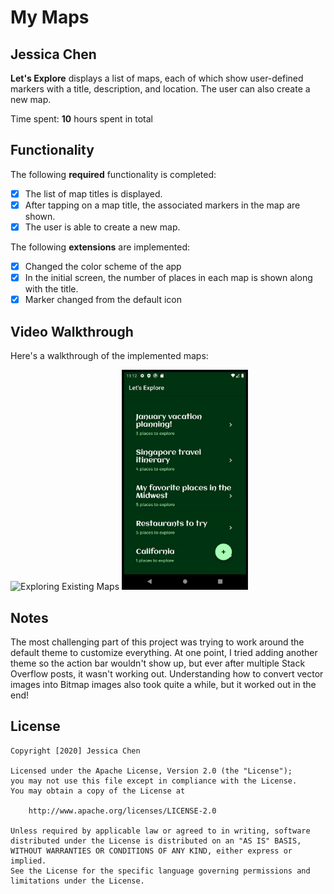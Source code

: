 # My Maps

## Jessica Chen

**Let's Explore** displays a list of maps, each of which show user-defined markers with a title, description, and location. The user can also create a new map.

Time spent: **10** hours spent in total

## Functionality

The following **required** functionality is completed:

* [x] The list of map titles is displayed.
* [x] After tapping on a map title, the associated markers in the map are shown.
* [x] The user is able to create a new map.

The following **extensions** are implemented:

* [x] Changed the color scheme of the app
* [x] In the initial screen, the number of places in each map is shown along with the title.
* [x] Marker changed from the default icon

## Video Walkthrough

Here's a walkthrough of the implemented maps:

<img src='/MyMaps/existing_map.gif?raw=true' title='Exploring Existing Maps' width='40%' alt='Exploring Existing Maps' />

<img src='/MyMaps/new_map.gif?raw=true' title='Creating a New Map' width='40%' alt='Creating a New Map' />


## Notes

The most challenging part of this project was trying to work around the default theme to customize everything. At one point, I tried adding another theme so the action bar wouldn't show up, but ever after multiple Stack Overflow posts, it wasn't working out. Understanding how to convert vector images into Bitmap images also took quite a while, but it worked out in the end!

## License

    Copyright [2020] Jessica Chen

    Licensed under the Apache License, Version 2.0 (the "License");
    you may not use this file except in compliance with the License.
    You may obtain a copy of the License at

        http://www.apache.org/licenses/LICENSE-2.0

    Unless required by applicable law or agreed to in writing, software
    distributed under the License is distributed on an "AS IS" BASIS,
    WITHOUT WARRANTIES OR CONDITIONS OF ANY KIND, either express or implied.
    See the License for the specific language governing permissions and
    limitations under the License.

